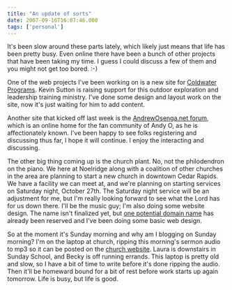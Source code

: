 ```yaml
---
title: "An update of sorts"
date: 2007-09-16T16:07:46.000
tags: ['personal']
---
```


It's been slow around these parts lately, which likely just means that life has been pretty busy. Even online there have been a bunch of other projects that have been taking my time. I guess I could discuss a few of them and you might not get too bored. :-)

One of the web projects I've been working on is a new site for [Coldwater Programs](http://www.coldwaterprograms.org). Kevin Sutton is raising support for this outdoor exploration and leadership training ministry. I've done some design and layout work on the site, now it's just waiting for him to add content.

Another site that kicked off last week is the [AndrewOsenga.net forum](http://www.andrewosenga.net/forum/), which is an online home for the fan community of Andy O, as he is affectionately known. I've been happy to see folks registering and discussing thus far, I hope it will continue. I enjoy the interacting and discussing.

The other big thing coming up is the church plant. No, not the philodendron on the piano. We here at Noelridge along with a coalition of other churches in the area are planning to start a new church in downtown Cedar Rapids. We have a facility we can meet at, and we're planning on starting services on Saturday night, October 27th. The Saturday night service will be an adjustment for me, but I'm really looking forward to see what the Lord has for us down there. I'll be the music guy; I'm also doing some website design. The name isn't finalized yet, but [one potential domain name](http://www.imagochristichurch.org) has already been reserved and I've been doing some basic web design.

So at the moment it's Sunday morning and why am I blogging on Sunday morning? I'm on the laptop at church, ripping this morning's sermon audio to mp3 so it can be posted on the [church website](http://noelridge.org). Laura is downstairs in Sunday School, and Becky is off running errands. This laptop is pretty old and slow, so I have a bit of time to write before it's done ripping the audio. Then it'll be homeward bound for a bit of rest before work starts up again tomorrow. Life is busy, but life is good.
